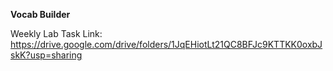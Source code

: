 **Vocab Builder**

Weekly Lab Task Link: https://drive.google.com/drive/folders/1JqEHiotLt21QC8BFJc9KTTKK0oxbJskK?usp=sharing

